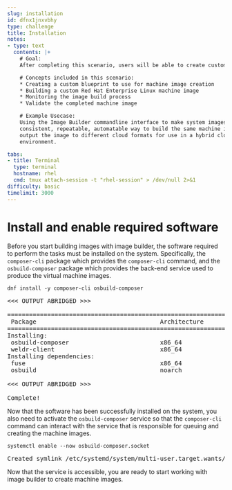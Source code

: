```yaml
---
slug: installation
id: dfnx1jnxvbhy
type: challenge
title: Installation
notes:
- type: text
  contents: |+
    # Goal:
    After completing this scenario, users will be able to create customized Red Hat Enterprise Linux images using the `composer-cli` command.

    # Concepts included in this scenario:
    * Creating a custom blueprint to use for machine image creation
    * Building a custom Red Hat Enterprise Linux machine image
    * Monitoring the image build process
    * Validate the completed machine image

    # Example Usecase:
    Using the Image Builder commandline interface to make system images would be a
    consistent, repeatable, automatable way to build the same machine images, but
    output the image to different cloud formats for use in a hybrid cloud
    environment.

tabs:
- title: Terminal
  type: terminal
  hostname: rhel
  cmd: tmux attach-session -t "rhel-session" > /dev/null 2>&1
difficulty: basic
timelimit: 3000
---
```

# Install and enable required software

Before you start building images with image builder, the software required to
perform the tasks must be installed on the system.  Specifically, the
`composer-cli` package which provides the `composer-cli` command, and the
`osbuild-composer` package which provides the back-end service used to produce
the virtual machine images.

```
dnf install -y composer-cli osbuild-composer
```

<pre class='file'>
<<< OUTPUT ABRIDGED >>>

============================================================================================================================================================
 Package                                  Architecture          Version                               Repository                                       Size
============================================================================================================================================================
Installing:
 osbuild-composer                         x86_64                76-2.el9_2.2                          rhel-9-for-x86_64-appstream-rpms                 24 k
 weldr-client                             x86_64                35.9-1.el9                            rhel-9-for-x86_64-appstream-rpms                3.0 M
Installing dependencies:
 fuse                                     x86_64                2.9.9-15.el9                          rhel-9-for-x86_64-baseos-rpms                    84 k
 osbuild                                  noarch                81-1.el9_2.1                          rhel-9-for-x86_64-appstream-rpms                156 k

<<< OUTPUT ABRIDGED >>>

Complete!
</pre>

Now that the software has been successfully installed on the system, you also need to activate the `osbuild-composer` service so that the `composer-cli`
command can interact with the service that is responsible for queuing and creating the machine images.

```
systemctl enable --now osbuild-composer.socket
```

<pre class='file'>
Created symlink /etc/systemd/system/multi-user.target.wants/osbuild-composer.socket → /usr/lib/systemd/system/osbuild-composer.socket.
</pre>

Now that the service is accessible, you are ready to start working with image builder to create machine images.
